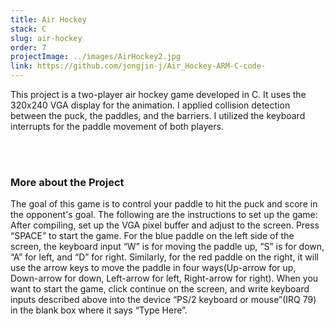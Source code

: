 ```yaml
---
title: Air Hockey
stack: C
slug: air-hockey
order: 7
projectImage: ../images/AirHockey2.jpg
link: https://github.com/jongjin-j/Air_Hockey-ARM-C-code-
---
```


This project is a two-player air hockey game developed in C. It uses the 320x240 VGA display for the animation. I applied collision detection between the puck, the paddles, and the barriers. I utilized the keyboard interrupts for the paddle movement of both players. 

<br/><br/>

### More about the Project

The goal of this game is to control your paddle to hit the puck and score in the opponent's goal. The following are the instructions to set up the game: 
After compiling, set up the VGA pixel buffer and adjust to the screen. Press “SPACE” to start the game. For the blue paddle on the left side of the screen, the keyboard input “W” is for moving the paddle up, “S” is for down, “A” for left, and “D” for right. Similarly, for the red paddle on the right, it will use the arrow keys to move the paddle in four ways(Up-arrow for up, Down-arrow for down, Left-arrow for left, Right-arrow for right). When you want to start the game, click continue on the screen, and write keyboard inputs described above into the device “PS/2 keyboard or mouse”(IRQ 79) in the blank box where it says “Type Here”. 


